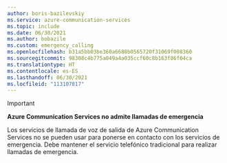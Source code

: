 ```yaml
---
author: boris-bazilevskiy
ms.service: azure-communication-services
ms.topic: include
ms.date: 06/30/2021
ms.author: bobazile
ms.custom: emergency_calling
ms.openlocfilehash: b31a5bb03be360a6680b0565720f31069f008360
ms.sourcegitcommit: 98308c4b775a049a4a035ccf60c8b163f86f04ca
ms.translationtype: HT
ms.contentlocale: es-ES
ms.lasthandoff: 06/30/2021
ms.locfileid: "113107817"
---
```

> [!IMPORTANT]
> **Azure Communication Services no admite llamadas de emergencia**
>
> Los servicios de llamada de voz de salida de Azure Communication Services no se pueden usar para ponerse en contacto con los servicios de emergencia. Debe mantener el servicio telefónico tradicional para realizar llamadas de emergencia.